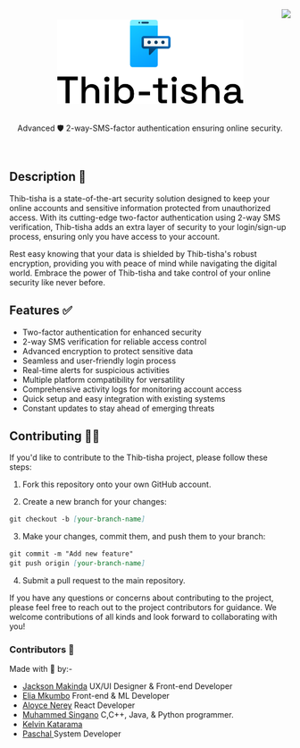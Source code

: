 <a href="https://thib-tisha.netlify.app/" target="_blank">
  <div align="right">
    <img src="https://api.netlify.com/api/v1/badges/1b1453d2-ca69-4fac-b2a0-01526543bd20/deploy-status">
  </div>
</a>

<a href="https://github.com/makindajack/thib-tisha">
  <div align="center">
    <picture>
      <source height="150px" media="(prefers-color-scheme: dark)" srcset="./public/img/logo/brand/brand-center-dark.png">
      <img height="150px" alt="Thib-tisha" src="./public/img/logo/brand/brand-center.png">
    </picture>
  </div>
</a>
<br>
<p align="center">Advanced 🛡️ 2-way-SMS-factor authentication ensuring online security.</p><br>

## Description 📇

Thib-tisha is a state-of-the-art security solution designed to keep your online accounts and sensitive information protected from unauthorized access. With its cutting-edge two-factor authentication using 2-way SMS verification, Thib-tisha adds an extra layer of security to your login/sign-up process, ensuring only you have access to your account.

Rest easy knowing that your data is shielded by Thib-tisha's robust encryption, providing you with peace of mind while navigating the digital world. Embrace the power of Thib-tisha and take control of your online security like never before.

## Features ✅

- Two-factor authentication for enhanced security
- 2-way SMS verification for reliable access control
- Advanced encryption to protect sensitive data
- Seamless and user-friendly login process
- Real-time alerts for suspicious activities
- Multiple platform compatibility for versatility
- Comprehensive activity logs for monitoring account access
- Quick setup and easy integration with existing systems
- Constant updates to stay ahead of emerging threats

## Contributing 🤝🏽

If you'd like to contribute to the Thib-tisha project, please follow these steps:

1. Fork this repository onto your own GitHub account.

2. Create a new branch for your changes:

```md
git checkout -b [your-branch-name]
```

3. Make your changes, commit them, and push them to your branch:

```md
git commit -m "Add new feature"
git push origin [your-branch-name]
```

4. Submit a pull request to the main repository.

If you have any questions or concerns about contributing to the project, please feel free to reach out to the project contributors for guidance. We welcome contributions of all kinds and look forward to collaborating with you!

### Contributors 👥

Made with 💙 by:-

- [Jackson Makinda](https://github.com/makindajack) UX/UI Designer & Front-end Developer
- [Elia Mkumbo](https://github.com/Era360) Front-end & ML Developer
- [Aloyce Nerey](https://github.com/BossNerey) React Developer
- [Muhammed Singano](https://github.com/ms3c) C,C++, Java, & Python programmer.
- [Kelvin Katarama](https://github.com/)
- [Paschal ](https://github.com/) System Developer
